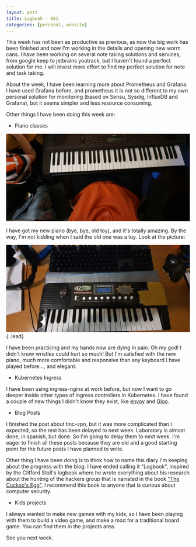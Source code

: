 ```yaml
---
layout: post
title: Logbook - 001
categories: [personal, website]
---
```


This week has not been as productive as previous, as now the big work has been finished and now I'm working in the details and opening new worm cans.  I have been working on several note taking solutions and services, from google keep to jetbrains youtrack, but I haven't found a perfect solution for me.  I will invest more effort to find my perfect solution for note and task taking.

About the week, I have been learning more about Prometheus and Grafana.  I have used Grafana before, and prometheus it is not so different to my own personal solution for monitoring (based on Sensu, Sysdig, InfluxDB and Grafana), but it seems simpler and less resource consuming.

Other things I have been doing this week are:

* Piano classes

![My new piano keyboard](/assets/img/yamaha-psr-e360-dw.jpeg)

I have got my new piano (bye, bye, old toy), and it's totally amazing.  By the way,
 I'm not kidding when I said the old one was a toy.  Look at the picture:

![My old piano keyboard](/assets/img/old_piano.jpeg){:.lead}

I have been practicing and my hands now are dying in pain. Oh my god! I didn't know
 wristles could hurt so much!  But I'm satisfied with the new piano, much more 
 comfortable and responsive than any keyboard I have played before..., and elegant.

* Kubernetes Ingress

I have been using ingress-nginx at work before, but now I want to go deeper inside other
 types of ingress controllers in Kubernetes.  I have found a couple of new things
 I didn't know they exist, like [envoy](https://www.envoyproxy.io/) and [Gloo](https://docs.solo.io/gloo/latest).

 * Blog Posts

I finished the post about tinc-vpn, but it was more complicated than I expected,
 so the rest has been delayed to next week.  Laboratory is almost done, in spanish, but
 done.  So I'm going to delay them to next week.  I'm eager to finish all these posts
 because they are old and a good starting point for the future posts I have planned to write.

Other thing I have been doing is to think how to name this diary I'm keeping
 about the progress with the blog.  I have ended calling it "Logbook", inspired
 by the Clifford Stoll's logbook where he wrote everything about his research about 
 the hunting of the hackers group that is narrated in the book ["The Cuckoo's Egg"](https://en.wikipedia.org/wiki/The_Cuckoo's_Egg).  I recommend this book to anyone that is curious about computer security.

* Kids projects

I always wanted to make new games with my kids, so I have been playing with
 them to build a video game, and make a mod for a traditional board game.  You can find them in the projects area.

See you next week. 